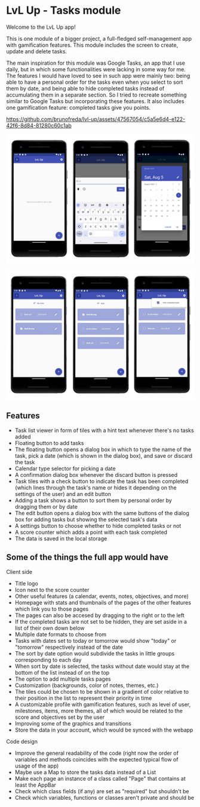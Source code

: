 # LvL Up - Tasks module

Welcome to the LvL Up app!

This is one module of a bigger project, a full-fledged self-management app with gamification features. This module includes the screen to create, update and delete tasks.

The main inspiration for this module was Google Tasks, an app that I use daily, but in which some functionalities were lacking in some way for me. The features I would have loved to see in such app were mainly two: being able to have a personal order for the tasks even when you select to sort them by date, and being able to hide completed tasks instead of accumulating them in a separate section. So I tried to recreate something similar to Google Tasks but incorporating these features. It also includes one gamification feature: completed tasks give you points.

https://github.com/brunofreda/lvl-up/assets/47567054/c5a5e6d4-e122-42f6-8d84-81280c60c1ab

![LvL Up - First image](images/lvl_up_1.jpg)

![LvL Up - Second image](images/lvl_up_2.jpg)

## Features

- Task list viewer in form of tiles with a hint text whenever there's no tasks added
- Floating button to add tasks
- The floating button opens a dialog box in which to type the name of the task, pick a date (which
  is shown in the dialog box), and save or discard the task
- Calendar type selector for picking a date
- A confirmation dialog box whenever the discard button is pressed
- Task tiles with a check button to indicate the task has been completed (which lines through the
  task's name or hides it depending on the settings of the user) and an edit button
- Adding a task shows a button to sort them by personal order by dragging them or by date
- The edit button opens a dialog box with the same buttons of the dialog box for adding tasks but
  showing the selected task's data
- A settings button to choose whether to hide completed tasks or not
- A score counter which adds a point with each task completed
- The data is saved in the local storage

## Some of the things the full app would have

Client side

- Title logo
- Icon next to the score counter
- Other useful features (a calendar, events, notes, objectives, and more)
- Homepage with stats and thumbnails of the pages of the other features which link you to those
  pages
- The pages can also be accesed by dragging to the right or to the left
- If the completed tasks are not set to be hidden, they are set aside in a list of their own down
  below
- Multiple date formats to choose from
- Tasks with dates set to today or tomorrow would show "today" or "tomorrow" respectively instead
  of the date
- The sort by date option would subdivide the tasks in little groups corresponding to each day
- When sort by date is selected, the tasks without date would stay at the bottom of the list instead
  of on the top
- The option to add multiple tasks pages
- Customization (backgrounds, color of notes, themes, etc.)
- The tiles could be chosen to be shown in a gradient of color relative to their position in the
  list to represent their priority in time
- A customizable profile with gamification features, such as level of user, milestones, items, more
  themes, all of which would be related to the score and objectives set by the user
- Improving some of the graphics and transitions
- Store the data in your account, which would be synced with the webapp

Code design

- Improve the general readability of the code (right now the order of variables and methods
  coincides with the expected typical flow of usage of the app)
- Maybe use a Map to store the tasks data instead of a List
- Make each page an instance of a class called "Page" that contains at least the AppBar
- Check which class fields (if any) are set as "required" but shouldn't be
- Check which variables, functions or classes aren't private and should be
